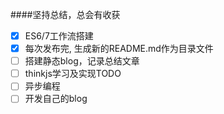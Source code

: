 ####坚持总结，总会有收获

- [x] ES6/7工作流搭建
- [x] 每次发布完, 生成新的README.md作为目录文件
- [ ] 搭建静态blog，记录总结文章
- [ ] thinkjs学习及实现TODO
- [ ] 异步编程
- [ ] 开发自己的blog
